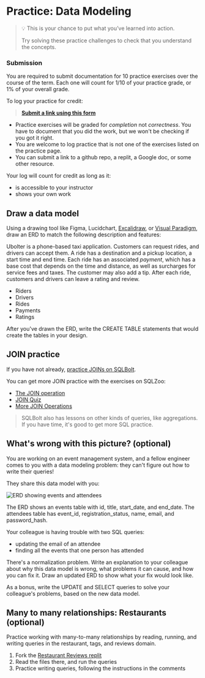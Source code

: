 # Practice: Data Modeling

> 💡 This is your chance to put what you’ve learned into action.
>
> Try solving these practice challenges to check that you understand the concepts.

### Submission

You are required to submit documentation for 10 practice exercises over the
course of the term. Each one will count for 1/10 of your practice grade, or 1%
of your overall grade.

To log your practice for credit:

> **[Submit a link using this form](https://www.gradescope.com/courses/575913/assignments/3424206)**

- Practice exercises will be graded for _completion_ not _correctness_. You have
  to document that you did the work, but we won't be checking if you got it right.
- You are welcome to log practice that is not one of the exercises listed on the
  practice page.
- You can submit a link to a github repo, a replit, a Google doc, or some other
  resource.

Your log will count for credit as long as it:

- is accessible to your instructor
- shows your own work

## Draw a data model

Using a drawing tool like Figma, Lucidchart, [Excalidraw](https://excalidraw.com/), or [Visual Paradigm](https://online.visual-paradigm.com/diagrams/features/erd-tool/), draw an ERD to match the following description and features:

Ubolter is a phone-based taxi application. Customers can request rides, and drivers can accept them. A ride has a destination and a pickup location, a start time and end time. Each ride has an associated _payment_, which has a base cost that depends on the time and distance, as well as surcharges for service fees and taxes. The customer may also add a tip. After each ride, customers and drivers can leave a rating and review.

- Riders
- Drivers
- Rides
- Payments
- Ratings

After you've drawn the ERD, write the CREATE TABLE statements that would create the tables in your design.

## JOIN practice

If you have not already, [practice JOINs on SQLBolt](https://sqlbolt.com/lesson/select_queries_with_joins).

You can get more JOIN practice with the exercises on SQLZoo:

- [The JOIN operation](https://sqlzoo.net/wiki/The_JOIN_operation)
- [JOIN Quiz](https://sqlzoo.net/wiki/JOIN_Quiz)
- [More JOIN Operations](https://sqlzoo.net/wiki/More_JOIN_operations)

> SQLBolt also has lessons on other kinds of queries, like aggregations. If you have time, it's good to get more SQL practice.

## What's wrong with this picture? (optional)

You are working on an event management system, and a fellow engineer comes to you with a data modeling problem: they can't figure out how to write their queries!

They share this data model with you:

![ERD showing events and attendees](/images/event_attendees.png)

The ERD shows an events table with id, title, start_date, and end_date. The attendees table has event_id, registration_status, name, email, and password_hash.

Your colleague is having trouble with two SQL queries:

- updating the email of an attendee
- finding all the events that one person has attended

There's a normalization problem. Write an explanation to your colleague about why this data model is wrong, what problems it can cause, and how you can fix it. Draw an updated ERD to show what your fix would look like.

As a bonus, write the UPDATE and SELECT queries to solve your colleague's problems, based on the new data model.

## Many to many relationships: Restaurants (optional)

Practice working with many-to-many relationships by reading, running, and writing queries in the restaurant, tags, and reviews domain.

1. Fork the [Restaurant Reviews replit](https://replit.com/@kibocurriculum/Restaurant-Reviews)
2. Read the files there, and run the queries
3. Practice writing queries, following the instructions in the comments
